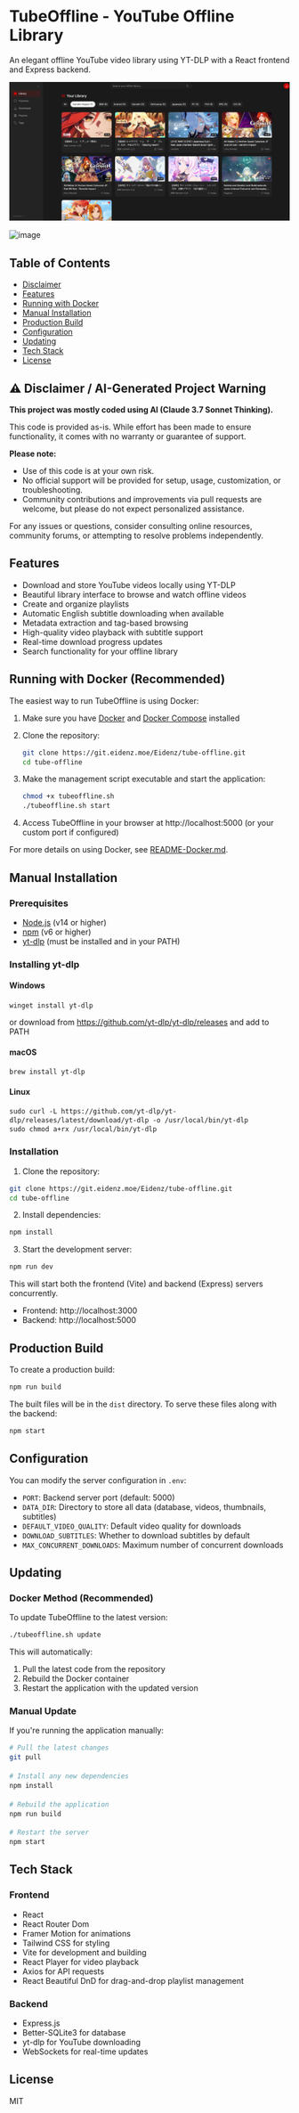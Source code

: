 # TubeOffline - YouTube Offline Library

An elegant offline YouTube video library using YT-DLP with a React frontend and Express backend.

![TubeOffline Screenshot](screenshot.png)

![image](https://github.com/user-attachments/assets/7f216eae-9eef-4d4b-9733-a538e5857710)

## Table of Contents
- [Disclaimer](#-disclaimer--ai-generated-project-warning)
- [Features](#features)
- [Running with Docker](#running-with-docker-recommended)
- [Manual Installation](#manual-installation)
- [Production Build](#production-build)
- [Configuration](#configuration)
- [Updating](#updating)
- [Tech Stack](#tech-stack)
- [License](#license)

## ⚠️ Disclaimer / AI-Generated Project Warning

**This project was mostly coded using AI (Claude 3.7 Sonnet Thinking).**

This code is provided as-is. While effort has been made to ensure functionality, it comes with no warranty or guarantee of support.

**Please note:**

- Use of this code is at your own risk.
- No official support will be provided for setup, usage, customization, or troubleshooting.
- Community contributions and improvements via pull requests are welcome, but please do not expect personalized assistance.

For any issues or questions, consider consulting online resources, community forums, or attempting to resolve problems independently.

## Features

- Download and store YouTube videos locally using YT-DLP
- Beautiful library interface to browse and watch offline videos
- Create and organize playlists
- Automatic English subtitle downloading when available
- Metadata extraction and tag-based browsing
- High-quality video playback with subtitle support
- Real-time download progress updates
- Search functionality for your offline library

## Running with Docker (Recommended)

The easiest way to run TubeOffline is using Docker:

1. Make sure you have [Docker](https://docs.docker.com/get-docker/) and [Docker Compose](https://docs.docker.com/compose/install/) installed

2. Clone the repository:
   ```bash
   git clone https://git.eidenz.moe/Eidenz/tube-offline.git
   cd tube-offline
   ```

3. Make the management script executable and start the application:
   ```bash
   chmod +x tubeoffline.sh
   ./tubeoffline.sh start
   ```

4. Access TubeOffline in your browser at http://localhost:5000 (or your custom port if configured)

For more details on using Docker, see [README-Docker.md](README-Docker.md).

## Manual Installation

### Prerequisites

- [Node.js](https://nodejs.org/) (v14 or higher)
- [npm](https://www.npmjs.com/) (v6 or higher)
- [yt-dlp](https://github.com/yt-dlp/yt-dlp) (must be installed and in your PATH)

### Installing yt-dlp

#### Windows
```
winget install yt-dlp
```
or download from https://github.com/yt-dlp/yt-dlp/releases and add to PATH

#### macOS
```
brew install yt-dlp
```

#### Linux
```
sudo curl -L https://github.com/yt-dlp/yt-dlp/releases/latest/download/yt-dlp -o /usr/local/bin/yt-dlp
sudo chmod a+rx /usr/local/bin/yt-dlp
```

### Installation

1. Clone the repository:
```bash
git clone https://git.eidenz.moe/Eidenz/tube-offline.git
cd tube-offline
```

2. Install dependencies:
```bash
npm install
```

3. Start the development server:
```bash
npm run dev
```

This will start both the frontend (Vite) and backend (Express) servers concurrently.

- Frontend: http://localhost:3000
- Backend: http://localhost:5000

## Production Build

To create a production build:

```bash
npm run build
```

The built files will be in the `dist` directory. To serve these files along with the backend:

```bash
npm start
```

## Configuration

You can modify the server configuration in `.env`:

- `PORT`: Backend server port (default: 5000)
- `DATA_DIR`: Directory to store all data (database, videos, thumbnails, subtitles)
- `DEFAULT_VIDEO_QUALITY`: Default video quality for downloads
- `DOWNLOAD_SUBTITLES`: Whether to download subtitles by default
- `MAX_CONCURRENT_DOWNLOADS`: Maximum number of concurrent downloads

## Updating

### Docker Method (Recommended)

To update TubeOffline to the latest version:

```bash
./tubeoffline.sh update
```

This will automatically:
1. Pull the latest code from the repository
2. Rebuild the Docker container
3. Restart the application with the updated version

### Manual Update

If you're running the application manually:

```bash
# Pull the latest changes
git pull

# Install any new dependencies
npm install

# Rebuild the application
npm run build

# Restart the server
npm start
```

## Tech Stack

### Frontend
- React
- React Router Dom
- Framer Motion for animations
- Tailwind CSS for styling
- Vite for development and building
- React Player for video playback
- Axios for API requests
- React Beautiful DnD for drag-and-drop playlist management

### Backend
- Express.js
- Better-SQLite3 for database
- yt-dlp for YouTube downloading
- WebSockets for real-time updates

## License

MIT
